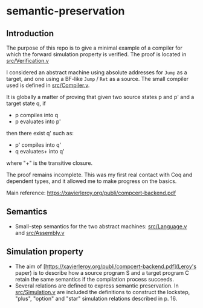 # semantic-preservation
## Introduction

The purpose of this repo is to give a minimal example of a compiler for which the forward simulation property is verified. The proof is located in [src/Verification.v](src/Verification.v)

I considered an abstract machine using absolute addresses for ``Jump`` as a target, and one using a BF-like ``Jump`` / ``Ret`` as a source. The small compiler used is defined in [src/Compiler.v](src/Compiler.v).

It is globally a matter of proving that given two source states p and p' and a target state q, if

- p compiles into q
- p evaluates into p'

then there exist q' such as:

- p' compiles into q'
- q evaluates+ into q'

where "+" is the transitive closure.

The proof remains incomplete. This was my first real contact with Coq and dependent types, and it allowed me to make progress on the basics. 

Main reference: https://xavierleroy.org/publi/compcert-backend.pdf

## Semantics

- Small-step semantics for the two abstract machines: [src/Language.v](src/Language.v) and [src/Assembly.v](src/Assembly.v)
  
## Simulation property

- The aim of [https://xavierleroy.org/publi/compcert-backend.pdf](Leroy's paper) is to describe how a source program S and a target program C retain the same semantics if the compilation process succeeds.
- Several relations are defined to express semantic preservation. In [src/Simulation.v](src/Simulation.v) are included the definitions to construct the lockstep, "plus", "option" and "star" simulation relations described in p. 16.
